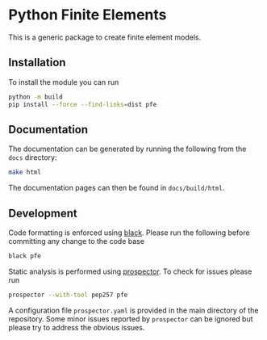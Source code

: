 # Python Finite Elements

This is a generic package to create finite element models.

## Installation

To install the module you can run
```bash
python -m build
pip install --force --find-links=dist pfe
```

## Documentation

The documentation can be generated by running the following from the ``docs`` directory:
```bash
make html
```
The documentation pages can then be found in ``docs/build/html``.

## Development

Code formatting is enforced using [black](https://github.com/psf/black).
Please run the following before committing any change to the code base
```bash
black pfe
```

Static analysis is performed using [prospector](https://github.com/PyCQA/prospector/).
To check for issues please run
```bash
prospector --with-tool pep257 pfe
```
A configuration file ``prospector.yaml`` is provided in the main directory of the repository.
Some minor issues reported by ``prospector`` can be ignored but please try to address the obvious
issues.
